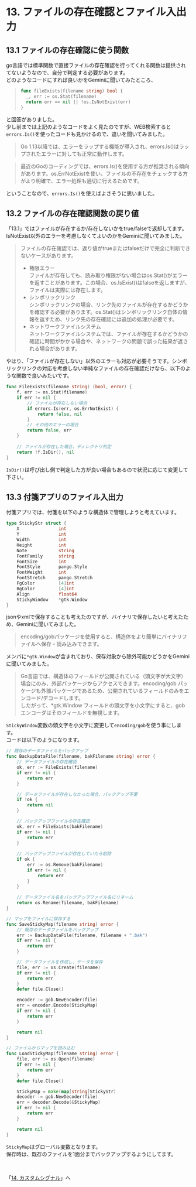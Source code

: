 # 13. ファイルの存在確認とファイル入出力

## 13.1 ファイルの存在確認に使う関数

go言語では標準関数で直接ファイルの存在確認を行ってくれる関数は提供されてないようなので、自分で判定する必要があります。  
どのようなコードにすれば良いかをGeminiに聞いてみたところ、  

> ```go
> func fileExists(filename string) bool {
> 	_, err := os.Stat(filename)
> 	return err == nil || !os.IsNotExist(err)
> }
> ```

と回答がありました。  
少し前までは上記のようなコードをよく見たのですが、WEB検索すると`errors.Is()`を使ったコードも見かけるので、違いを聞いてみました。  

> Go 1.13以降では、エラーをラップする機能が導入され、errors.Is()はラップされたエラーに対しても正常に動作します。  

> 最近のGoのコーディングでは、errors.Is()を使用する方が推奨される傾向があります。os.ErrNotExistを使い、ファイルの不存在をチェックする方がより明確で、エラー処理も適切に行えるためです。  

ということなので、`errors.Is()`を使えばよさそうに思いました。  

## 13.2 ファイルの存在確認関数の戻り値  

「13.1」ではファイルが存在するか/存在しないかをtrue/falseで返却してます。  
IsNotExist以外のエラーを考慮しなくてよいのかをGeminiに聞いてみました。  

> ファイルの存在確認では、返り値がtrueまたはfalseだけで完全に判断できないケースがあります。  
> - 権限エラー  
>   ファイルが存在しても、読み取り権限がない場合はos.Stat()がエラーを返すことがあります。この場合、os.IsExist()はfalseを返しますが、ファイルは実際には存在します。  
> - シンボリックリンク  
>   シンボリックリンクの場合、リンク先のファイルが存在するかどうかを確認する必要があります。os.Stat()はシンボリックリンク自体の情報を返すため、リンク先の存在確認には追加の処理が必要です。  
> - ネットワークファイルシステム  
>   ネットワークファイルシステムでは、ファイルが存在するかどうかの確認に時間がかかる場合や、ネットワークの問題で誤った結果が返される場合があります。  

やはり、「ファイルが存在しない」以外のエラーも対応が必要そうです。シンボリックリンクの対応を考慮しない単純なファイルの存在確認だけなら、以下のような関数で良いみたいです。  

```go
func FileExists(filename string) (bool, error) {
	f, err := os.Stat(filename)
	if err != nil {
		// ファイルが存在しない場合
		if errors.Is(err, os.ErrNotExist) {
			return false, nil
		}
		// その他のエラーの場合
		return false, err
	}
	
	// ファイルが存在した場合、ディレクトリ判定
	return !f.IsDir(), nil
}
```

`IsDir()`は呼び出し側で判定した方が良い場合もあるので状況に応じて変更して下さい。  

## 13.3 付箋アプリのファイル入出力

付箋アプリでは、付箋を以下のような構造体で管理しようと考えています。  

```go
type StickyStr struct {
	X				int
	Y				int
	Width			int
	Height			int
	Note			string
	FontFamily		string
	FontSize		int
	FontStyle		pango.Style
	FontWeight		int
	FontStretch		pango.Stretch
	FgColor			[4]int
	BgColor			[4]int
	Align			float64
	StickyWindow	*gtk.Window
}
```

jsonやxmlで保存することも考えたのですが、バイナリで保存したいと考えたため、Geminiに聞いてみました。  

> encoding/gobパッケージを使用すると、構造体をより簡単にバイナリファイルへ保存・読み込みできます。  

メンバに`*gtk.Window`が含まれており、保存対象から除外可能かどうかをGeminiに聞いてみました。  

> Go言語では、構造体のフィールドが公開されている（頭文字が大文字）場合にのみ、外部パッケージからアクセスできます。encoding/gob パッケージも外部パッケージであるため、公開されているフィールドのみをエンコード/デコードします。  
> したがって、*gtk.Window フィールドの頭文字を小文字にすると、gob エンコーダはそのフィールドを無視します。  

`StickyWindow`変数の頭文字を小文字に変更して`encoding/gob`を使う事にします。  
コードは以下のようになります。  

```go
// 既存のデータファイルをバックアップ
func BackupDataFile(filename, bakFilename string) error {
	// データファイルの存在確認
	ok, err := FileExists(filename)
	if err != nil {
		return err
	}

	// データファイルが存在しなかった場合、バックアップ不要
	if !ok {
		return nil
	}

	// バックアップファイルの存在確認
	ok, err = FileExists(bakFilename)
	if err != nil {
		return err
	}
	
	// バックアップファイルが存在していたら削除
	if ok {
		err := os.Remove(bakFilename)
		if err != nil {
			return err
		}
	}
	
	// データファイル名をバックアップファイル名にリネーム
	return os.Rename(filename, bakFilename)
}

// マップをファイルに保存する
func SaveStickyMap(filename string) error {
	// 既存のデータファイルをバックアップ
	err := BackupDataFile(filename, filename + ".bak")
	if err != nil {
		return err
	}

	// データファイルを作成し、データを保存
	file, err := os.Create(filename)
	if err != nil {
		return err
	}
	defer file.Close()

	encoder := gob.NewEncoder(file)
	err = encoder.Encode(StickyMap)
	if err != nil {
		return err
	}

	return nil
}

// ファイルからマップを読み込む
func LoadStickyMap(filename string) error {
	file, err := os.Open(filename)
	if err != nil {
		return err
	}
	defer file.Close()

	StickyMap = make(map[string]StickyStr)
	decoder := gob.NewDecoder(file)
	err = decoder.Decode(&StickyMap)
	if err != nil {
		return err
	}

	return nil
}
```

`StickyMap`はグローバル変数となります。  
保存時は、既存のファイルを1面分までバックアップするようにしてます。  

</br>

「[14. カスタムシグナル](../14/README.md)」へ